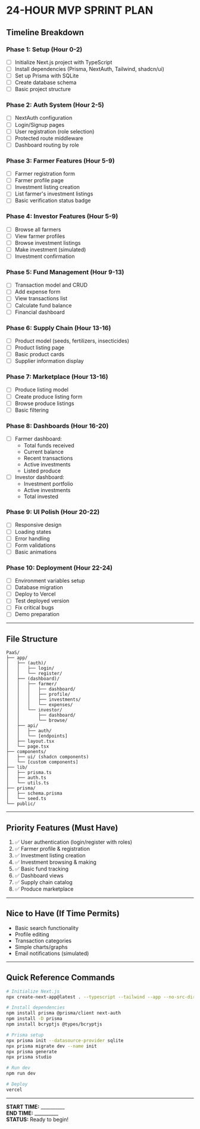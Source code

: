 # 24-HOUR MVP SPRINT PLAN

## Timeline Breakdown

### **Phase 1: Setup (Hour 0-2)**
- [ ] Initialize Next.js project with TypeScript
- [ ] Install dependencies (Prisma, NextAuth, Tailwind, shadcn/ui)
- [ ] Set up Prisma with SQLite
- [ ] Create database schema
- [ ] Basic project structure

### **Phase 2: Auth System (Hour 2-5)**
- [ ] NextAuth configuration
- [ ] Login/Signup pages
- [ ] User registration (role selection)
- [ ] Protected route middleware
- [ ] Dashboard routing by role

### **Phase 3: Farmer Features (Hour 5-9)**
- [ ] Farmer registration form
- [ ] Farmer profile page
- [ ] Investment listing creation
- [ ] List farmer's investment listings
- [ ] Basic verification status badge

### **Phase 4: Investor Features (Hour 5-9)**
- [ ] Browse all farmers
- [ ] View farmer profiles
- [ ] Browse investment listings
- [ ] Make investment (simulated)
- [ ] Investment confirmation

### **Phase 5: Fund Management (Hour 9-13)**
- [ ] Transaction model and CRUD
- [ ] Add expense form
- [ ] View transactions list
- [ ] Calculate fund balance
- [ ] Financial dashboard

### **Phase 6: Supply Chain (Hour 13-16)**
- [ ] Product model (seeds, fertilizers, insecticides)
- [ ] Product listing page
- [ ] Basic product cards
- [ ] Supplier information display

### **Phase 7: Marketplace (Hour 13-16)**
- [ ] Produce listing model
- [ ] Create produce listing form
- [ ] Browse produce listings
- [ ] Basic filtering

### **Phase 8: Dashboards (Hour 16-20)**
- [ ] Farmer dashboard:
  - Total funds received
  - Current balance
  - Recent transactions
  - Active investments
  - Listed produce
- [ ] Investor dashboard:
  - Investment portfolio
  - Active investments
  - Total invested

### **Phase 9: UI Polish (Hour 20-22)**
- [ ] Responsive design
- [ ] Loading states
- [ ] Error handling
- [ ] Form validations
- [ ] Basic animations

### **Phase 10: Deployment (Hour 22-24)**
- [ ] Environment variables setup
- [ ] Database migration
- [ ] Deploy to Vercel
- [ ] Test deployed version
- [ ] Fix critical bugs
- [ ] Demo preparation

---

## File Structure

```
PaaS/
├── app/
│   ├── (auth)/
│   │   ├── login/
│   │   └── register/
│   ├── (dashboard)/
│   │   ├── farmer/
│   │   │   ├── dashboard/
│   │   │   ├── profile/
│   │   │   ├── investments/
│   │   │   └── expenses/
│   │   └── investor/
│   │       ├── dashboard/
│   │       └── browse/
│   ├── api/
│   │   ├── auth/
│   │   └── [endpoints]
│   ├── layout.tsx
│   └── page.tsx
├── components/
│   ├── ui/ (shadcn components)
│   └── [custom components]
├── lib/
│   ├── prisma.ts
│   ├── auth.ts
│   └── utils.ts
├── prisma/
│   ├── schema.prisma
│   └── seed.ts
└── public/
```

---

## Priority Features (Must Have)

1. ✅ User authentication (login/register with roles)
2. ✅ Farmer profile & registration
3. ✅ Investment listing creation
4. ✅ Investment browsing & making
5. ✅ Basic fund tracking
6. ✅ Dashboard views
7. ✅ Supply chain catalog
8. ✅ Produce marketplace

---

## Nice to Have (If Time Permits)

- Basic search functionality
- Profile editing
- Transaction categories
- Simple charts/graphs
- Email notifications (simulated)

---

## Quick Reference Commands

```bash
# Initialize Next.js
npx create-next-app@latest . --typescript --tailwind --app --no-src-dir

# Install dependencies
npm install prisma @prisma/client next-auth
npm install -D prisma
npm install bcryptjs @types/bcryptjs

# Prisma setup
npx prisma init --datasource-provider sqlite
npx prisma migrate dev --name init
npx prisma generate
npx prisma studio

# Run dev
npm run dev

# Deploy
vercel
```

---

**START TIME:** __________  
**END TIME:** __________  
**STATUS:** Ready to begin!

